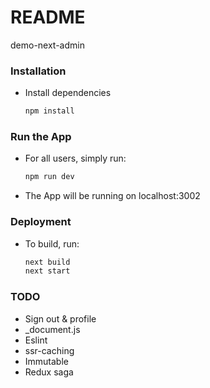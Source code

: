 # README

demo-next-admin

### Installation

- Install dependencies

  ```Bash
  npm install
  ```

### Run the App

- For all users, simply run:

  ```Bash
  npm run dev
  ```

- The App will be running on localhost:3002

### Deployment

- To build, run:

  ```Bash
  next build
  next start
  ```

### TODO

- Sign out & profile
- \_document.js
- Eslint
- ssr-caching
- Immutable
- Redux saga
